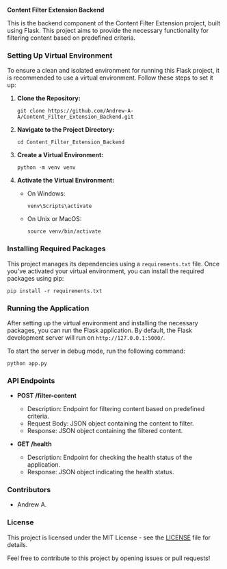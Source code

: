 **Content Filter Extension Backend**

This is the backend component of the Content Filter Extension project, built using Flask. This project aims to provide the necessary functionality for filtering content based on predefined criteria.

### Setting Up Virtual Environment

To ensure a clean and isolated environment for running this Flask project, it is recommended to use a virtual environment. Follow these steps to set it up:

1. **Clone the Repository:**
   ```
   git clone https://github.com/Andrew-A-A/Content_Filter_Extension_Backend.git
   ```

2. **Navigate to the Project Directory:**
   ```
   cd Content_Filter_Extension_Backend
   ```

3. **Create a Virtual Environment:**
   ```
   python -m venv venv
   ```

4. **Activate the Virtual Environment:**
   - On Windows:
     ```
     venv\Scripts\activate
     ```
   - On Unix or MacOS:
     ```
     source venv/bin/activate
     ```

### Installing Required Packages

This project manages its dependencies using a `requirements.txt` file. Once you've activated your virtual environment, you can install the required packages using pip:

```
pip install -r requirements.txt
```

### Running the Application

After setting up the virtual environment and installing the necessary packages, you can run the Flask application. By default, the Flask development server will run on `http://127.0.0.1:5000/`.

To start the server in debug mode, run the following command:

```
python app.py
```

### API Endpoints

- **POST /filter-content**
  - Description: Endpoint for filtering content based on predefined criteria.
  - Request Body: JSON object containing the content to filter.
  - Response: JSON object containing the filtered content.

- **GET /health**
  - Description: Endpoint for checking the health status of the application.
  - Response: JSON object indicating the health status.

### Contributors

- Andrew A.

### License

This project is licensed under the MIT License - see the [LICENSE](LICENSE) file for details.

Feel free to contribute to this project by opening issues or pull requests!
